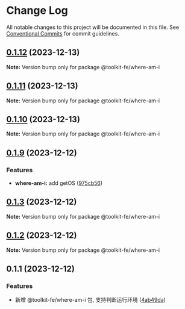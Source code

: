 # Change Log

All notable changes to this project will be documented in this file.
See [Conventional Commits](https://conventionalcommits.org) for commit guidelines.

## [0.1.12](https://github.com/lexmin0412/toolkit-fe/compare/v0.1.11...v0.1.12) (2023-12-13)

**Note:** Version bump only for package @toolkit-fe/where-am-i





## [0.1.11](https://github.com/lexmin0412/toolkit-fe/compare/v0.1.10...v0.1.11) (2023-12-13)

**Note:** Version bump only for package @toolkit-fe/where-am-i





## [0.1.10](https://github.com/lexmin0412/toolkit-fe/compare/v0.1.9...v0.1.10) (2023-12-13)

**Note:** Version bump only for package @toolkit-fe/where-am-i





## [0.1.9](https://github.com/lexmin0412/toolkit-fe/compare/v0.1.8...v0.1.9) (2023-12-12)


### Features

* **where-am-i:** add getOS ([975cb56](https://github.com/lexmin0412/toolkit-fe/commit/975cb564afb6ae19623dfce44ab0e53fde299b3c))





## [0.1.3](https://github.com/lexmin0412/toolkit-fe/compare/v0.1.2...v0.1.3) (2023-12-12)

**Note:** Version bump only for package @toolkit-fe/where-am-i





## [0.1.2](https://github.com/lexmin0412/toolkit-fe/compare/v0.1.1...v0.1.2) (2023-12-12)

**Note:** Version bump only for package @toolkit-fe/where-am-i





## 0.1.1 (2023-12-12)


### Features

* 新增 @toolkit-fe/where-am-i 包, 支持判断运行环境 ([4ab49da](https://github.com/lexmin0412/toolkit-fe/commit/4ab49daf2f21d6e6a294ab36b576c253af753095))
